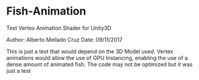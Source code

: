 # Fish-Animation
Test Vertex Animation Shader for Unity3D

Author: Alberto Mellado Cruz
Date: 09/11/2017

This is just a test that would depend on the 3D Model used.
Vertex animations would allow the use of GPU Instancing, enabling the use of a dense amount of animated fish.
The code may not be optimized but it was just a test
